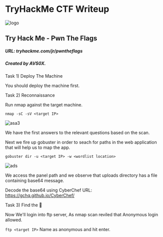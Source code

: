 # TryHackMe CTF Writeup

![logo](https://github.com/AVs0x/CTF-Write-up/assets/111527380/4e93b5c6-eb31-4ffc-8fd0-bfa7581801d5)

## Try Hack Me - Pwn The Flags

##### URL: tryhackme.com/jr/pwntheflags

##### Created by AVS0X.

Task 1)  Deploy The Machine

You should deploy the machine first.

Task 2)  Reconnaissance 

Run nmap against the target machine.

```nmap -sC -sV <target IP>```

![asa3](https://github.com/AVs0x/CTF-Write-up/assets/111527380/504860e8-257d-4012-a0bb-cb0adaac7f30)

We have the first answers to the relevant questions based on the scan.

Next we fire up gobuster in order to seach for paths in the web application that will help us to map the app.

```gobuster dir -u <target IP> -w <wordlist location>```


![ads](https://github.com/AVs0x/CTF-Write-up/assets/111527380/13c00e4f-72d3-44e5-ad72-acaea3ee5fe2)

We access the panel path and we observe that uploads directory has a file containing base64 message.

Decode the base64 using CyberChef 
URL: https://gchq.github.io/CyberChef/

Task 3)  Find the 🚩

Now We'll login into ftp server, As nmap scan reviled that Anonymous login allowed.

```ftp <target IP>```
Name as anonymous and hit enter.

